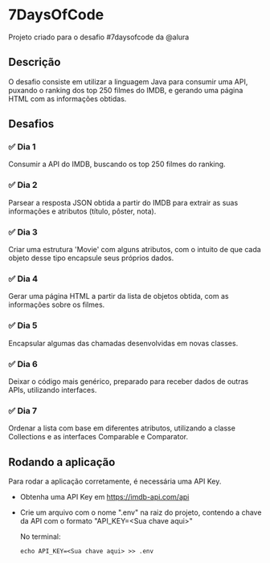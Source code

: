 # 7DaysOfCode
Projeto criado para o desafio #7daysofcode da @alura

## Descrição

O desafio consiste em utilizar a linguagem Java para consumir uma API, 
puxando o ranking dos top 250 filmes do IMDB, e gerando uma página HTML
com as informações obtidas.

## Desafios

### ✅ Dia 1
Consumir a API do IMDB, buscando os top 250 filmes do ranking.

### ✅ Dia 2
Parsear a resposta JSON obtida a partir do IMDB para extrair as suas informações e atributos (título, pôster, nota).

### ✅ Dia 3
Criar uma estrutura 'Movie' com alguns atributos, com o intuito de que cada objeto desse tipo encapsule seus próprios dados.

### ✅ Dia 4
Gerar uma página HTML a partir da lista de objetos obtida, com as informações sobre os filmes.

### ✅ Dia 5
Encapsular algumas das chamadas desenvolvidas em novas classes.

### ✅ Dia 6
Deixar o código mais genérico, preparado para receber dados de outras APIs, utilizando interfaces.

### ✅ Dia 7
Ordenar a lista com base em diferentes atributos, utilizando a classe Collections e as interfaces Comparable e Comparator.

## Rodando a aplicação

Para rodar a aplicação corretamente, é necessária uma API Key.

- Obtenha uma API Key em https://imdb-api.com/api
- Crie um arquivo com o nome ".env" na raiz do projeto, contendo a chave da API com o formato "API_KEY=\<Sua chave aqui\>"
  
  No terminal:
  
  ```(bash)
  echo API_KEY=<Sua chave aqui> >> .env
  ```

